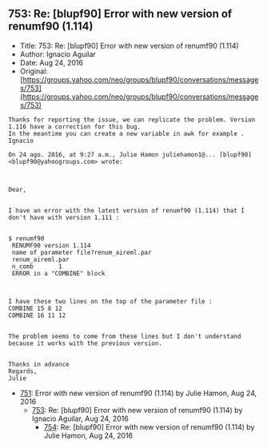 ## 753: Re: [blupf90] Error with new version of renumf90 (1.114)

- Title: 753: Re: [blupf90] Error with new version of renumf90 (1.114)
- Author: Ignacio Aguilar
- Date: Aug 24, 2016
- Original: [https://groups.yahoo.com/neo/groups/blupf90/conversations/messages/753](https://groups.yahoo.com/neo/groups/blupf90/conversations/messages/753)

```
Thanks for reporting the issue, we can replicate the problem. Version 1.116 have a correction for this bug. 
In the meantime you can create a new variable in awk for example . 
Ignacio 
 
On 24 ago. 2016, at 9:27 a.m., Julie Hamon juliehamon1@... [blupf90] <blupf90@yahoogroups.com> wrote:



Dear,


I have an error with the latest version of renumf90 (1.114) that I don't have with version 1.111 :


$ renumf90 
 RENUMF90 version 1.114
 name of parameter file?renum_aireml.par
 renum_aireml.par
 n_comb 	  1
 ERROR in a "COMBINE" block



I have these two lines on the top of the parameter file : 
COMBINE 15 8 12
COMBINE 16 11 12


The problem seems to come from these lines but I don't understand because it works with the previous version.


Thanks in advance
Regards,
Julie
```

- [751](0751.md): Error with new version of renumf90 (1.114) by Julie Hamon, Aug 24, 2016
    - [753](0753.md): Re: [blupf90] Error with new version of renumf90 (1.114) by Ignacio Aguilar, Aug 24, 2016
        - [754](0754.md): Re: [blupf90] Error with new version of renumf90 (1.114) by Julie Hamon, Aug 24, 2016
